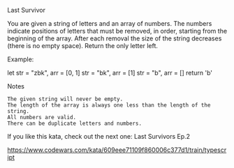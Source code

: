 
Last Survivor

You are given a string of letters and an array of numbers.
The numbers indicate positions of letters that must be removed, in order, starting from the beginning of the array.
After each removal the size of the string decreases (there is no empty space).
Return the only letter left.

Example:

let str = "zbk", arr = [0, 1]
str = "bk", arr = [1]
str = "b", arr = []
return 'b'

Notes

    The given string will never be empty.
    The length of the array is always one less than the length of the string.
    All numbers are valid.
    There can be duplicate letters and numbers.

If you like this kata, check out the next one: Last Survivors Ep.2

https://www.codewars.com/kata/609eee71109f860006c377d1/train/typescript
